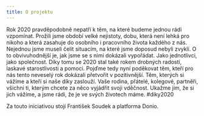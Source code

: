 ```yaml
---
title: O projektu
---
```

Rok 2020 pravděpodobně nepatří k těm, na které budeme jednou rádi vzpomínat. Prožili jsme období velké nejistoty, dobu, která není lehká pro nikoho a která zasahuje do osobního i pracovního života každého z nás. Nejednou jsme museli čelit situacím, na které jsme doposud nebyli zvyklí. O to obvivuhodnější je, jak jsme se s nimi dokázali vypořádat. Jako jednotlivci, jako společnost. Díky tomu se 2020 stal také rokem drobných radostí, laskavé starostlivosti a pomoci.
Pojďme tedy nyní poděkovat těm, kteří pro nás tento neveselý rok dokázali přetvořit v pozitivnější. Těm, kterých si vážíme a kteří si naše díky zaslouží. Vaše rodina, přátelé, kolegové, partněři, všichni ti, kterým chcete za něco vyjádřit svoji vděčnost. Ukažme jim, že si jich vážíme, a jsme rádi, že je ve svých životech máme. #diky2020

Za touto iniciativou stojí František Soudek a platforma Donio.
